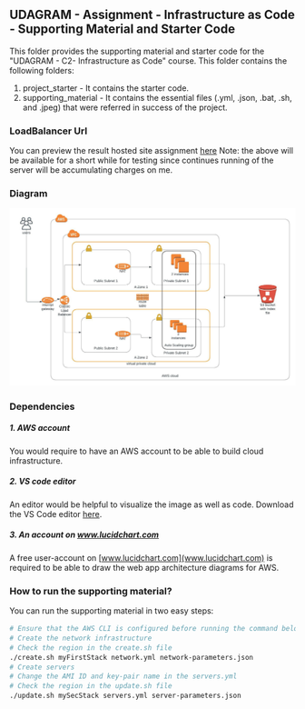 ## UDAGRAM - Assignment - Infrastructure as Code - Supporting Material and Starter Code
This folder provides the supporting material and starter code for the "UDAGRAM - C2- Infrastructure as Code" course. This folder contains the following folders:
1. project_starter - It contains the starter code.
2. supporting_material - It contains the essential files (.yml, .json, .bat, .sh, and .jpeg) that were referred in success of the project.


### LoadBalancer Url 
You can preview the result hosted site assignment [here](http://udagr-webap-190dq1j7sdkm2-1829311592.us-east-1.elb.amazonaws.com/)
Note: the above will be available for a short while for testing since continues running of the server will be accumulating charges on me.

### Diagram
![](UDAGRAM_IAAC.jpeg)

### Dependencies
##### 1. AWS account
You would require to have an AWS account to be able to build cloud infrastructure.

##### 2. VS code editor
An editor would be helpful to visualize the image as well as code. Download the VS Code editor [here](https://code.visualstudio.com/download).

##### 3. An account on www.lucidchart.com
A free user-account on [www.lucidchart.com](www.lucidchart.com) is required to be able to draw the web app architecture diagrams for AWS.


### How to run the supporting material?
You can run the supporting material in two easy steps:
```bash
# Ensure that the AWS CLI is configured before running the command below
# Create the network infrastructure
# Check the region in the create.sh file
./create.sh myFirstStack network.yml network-parameters.json
# Create servers
# Change the AMI ID and key-pair name in the servers.yml
# Check the region in the update.sh file
./update.sh mySecStack servers.yml server-parameters.json
```
